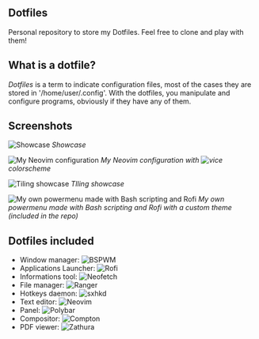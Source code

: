 ## Dotfiles
Personal repository to store my Dotfiles. Feel free to clone and play with them!

## What is a dotfile?
*Dotfiles* is a term to indicate configuration files, most of the cases they are stored in '/home/user/.config'. With the dotfiles, you manipulate and configure programs, obviously if they have any of them.



## Screenshots
![Showcase](https://i.imgur.com/tRqDdPs.png)
*Showcase*

![My Neovim configuration](https://i.imgur.com/kJ2xzZ4.png)
*My Neovim configuration with ![vice](https://github.com/fielding/vice) colorscheme*

![Tiling showcase](https://i.imgur.com/reRQcoI.png)
*TIling showcase*

![My own powermenu made with Bash scripting and Rofi](https://i.imgur.com/6YwbksF.png)
*My own powermenu made with Bash scripting and Rofi with a custom theme (included in the repo)*

## Dotfiles included
- Window manager: ![BSPWM](https://github.com/baskerville/bspwm)
- Applications Launcher: ![Rofi](https://github.com/davatorium/rofi)
- Informations tool: ![Neofetch](https://github.com/dylanaraps/neofetch)
- File manager: ![Ranger](https://github.com/ranger/ranger)
- Hotkeys daemon: ![sxhkd](https://github.com/baskerville/sxhkd)
- Text editor: ![Neovim](https://github.com/neovim/neovim)
- Panel: ![Polybar](https://github.com/polybar/polybar)
- Compositor: ![Compton](https://github.com/chjj/compton)
- PDF viewer: ![Zathura](https://github.com/pwmt/zathura)
